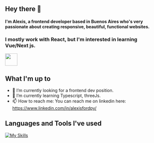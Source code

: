## Hey there 👋

#### I'm Alexis, a frontend developer based in Buenos Aires who's very passionate about creating responsive, beautiful, functional websites.

### I mostly work with React, but I'm interested in learning Vue/Next js.

<p align="left">
  <a href="https://www.linkedin.com/in/alexisfordpy/" target="blank"><img align="center" src="https://img.icons8.com/color/2x/linkedin.png" alt="" height="40" width="40" /></a>
</p>


## What I'm up to

- 🔭 I’m currently looking for a frontend dev position.
- 🌱 I’m currently learning Typescript, threeJs.
- 📫 How to reach me: You can reach me on linkedin here: https://www.linkedin.com/in/alexisfordpy/

## Languages and Tools I've used

[![My Skills](https://skills.thijs.gg/icons?i=js,react,nodejs,python,tailwind,html,css,express,mysql)](https://skills.thijs.gg)



<!--
**Ehrgein/Ehrgein** is a ✨ _special_ ✨ repository because its `README.md` (this file) appears on your GitHub profile.

Here are some ideas to get you started:

- 🔭 I’m currently working on ...
- 🌱 I’m currently learning ...
- 👯 I’m looking to collaborate on ...
- 🤔 I’m looking for help with ...
- 💬 Ask me about ...
- 📫 How to reach me: ...
- 😄 Pronouns: ...
- ⚡ Fun fact: ...
-->
